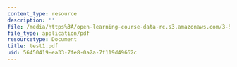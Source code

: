 ```yaml
---
content_type: resource
description: ''
file: /media/https%3A/open-learning-course-data-rc.s3.amazonaws.com/3-53-electrochemical-processing-of-materials-spring-2001/56450419ea337fe80a2a7f119d49662c_test1.pdf
file_type: application/pdf
resourcetype: Document
title: test1.pdf
uid: 56450419-ea33-7fe8-0a2a-7f119d49662c
---
```

